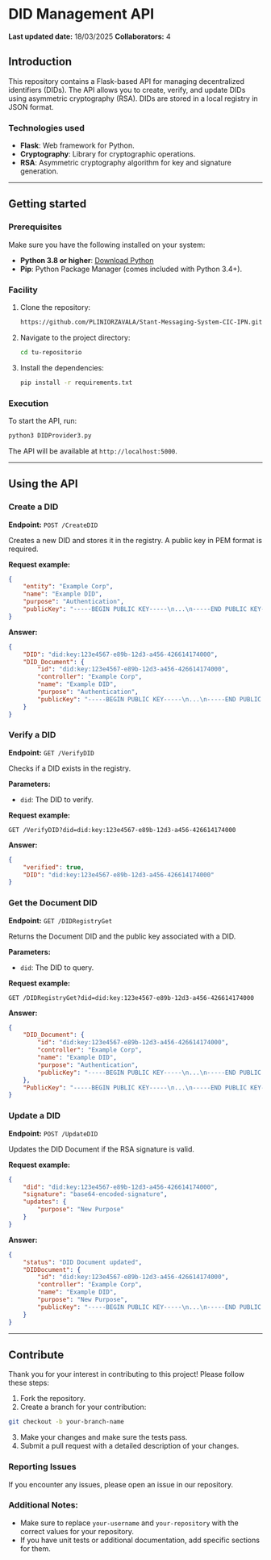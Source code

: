 
# DID Management API

**Last updated date:** 18/03/2025
**Collaborators:** 4

## Introduction

This repository contains a Flask-based API for managing decentralized identifiers (DIDs). The API allows you to create, verify, and update DIDs using asymmetric cryptography (RSA). DIDs are stored in a local registry in JSON format.

### Technologies used
- **Flask**: Web framework for Python.
- **Cryptography**: Library for cryptographic operations.
- **RSA**: Asymmetric cryptography algorithm for key and signature generation.

---

## Getting started

### Prerequisites

Make sure you have the following installed on your system:
- **Python 3.8 or higher**: [Download Python](https://www.python.org/downloads/)
- **Pip**: Python Package Manager (comes included with Python 3.4+).

### Facility

1. Clone the repository:
   ```bash
   https://github.com/PLINIORZAVALA/Stant-Messaging-System-CIC-IPN.git
   ```
2. Navigate to the project directory:
   ```bash
   cd tu-repositorio
   ```
3. Install the dependencies:
   ```bash
   pip install -r requirements.txt
   ```

### Execution

To start the API, run:
```bash
python3 DIDProvider3.py
```

The API will be available at `http://localhost:5000`.

---

## Using the API

### Create a DID
**Endpoint:** `POST /CreateDID`

Creates a new DID and stores it in the registry. A public key in PEM format is required.

**Request example:**
```json
{
    "entity": "Example Corp",
    "name": "Example DID",
    "purpose": "Authentication",
    "publicKey": "-----BEGIN PUBLIC KEY-----\n...\n-----END PUBLIC KEY-----"
}
```

**Answer:**
```json
{
    "DID": "did:key:123e4567-e89b-12d3-a456-426614174000",
    "DID_Document": {
        "id": "did:key:123e4567-e89b-12d3-a456-426614174000",
        "controller": "Example Corp",
        "name": "Example DID",
        "purpose": "Authentication",
        "publicKey": "-----BEGIN PUBLIC KEY-----\n...\n-----END PUBLIC KEY-----"
    }
}
```

### Verify a DID
**Endpoint:** `GET /VerifyDID`

Checks if a DID exists in the registry.

**Parameters:**
- `did`: The DID to verify.

**Request example:**
```
GET /VerifyDID?did=did:key:123e4567-e89b-12d3-a456-426614174000
```

**Answer:**
```json
{
    "verified": true,
    "DID": "did:key:123e4567-e89b-12d3-a456-426614174000"
}
```

### Get the Document DID
**Endpoint:** `GET /DIDRegistryGet`

Returns the Document DID and the public key associated with a DID.

**Parameters:**
- `did`: The DID to query.

**Request example:**
```
GET /DIDRegistryGet?did=did:key:123e4567-e89b-12d3-a456-426614174000
```

**Answer:**
```json
{
    "DID_Document": {
        "id": "did:key:123e4567-e89b-12d3-a456-426614174000",
        "controller": "Example Corp",
        "name": "Example DID",
        "purpose": "Authentication",
        "publicKey": "-----BEGIN PUBLIC KEY-----\n...\n-----END PUBLIC KEY-----"
    },
    "PublicKey": "-----BEGIN PUBLIC KEY-----\n...\n-----END PUBLIC KEY-----"
}
```

### Update a DID
**Endpoint:** `POST /UpdateDID`

Updates the DID Document if the RSA signature is valid.

**Request example:**
```json
{
    "did": "did:key:123e4567-e89b-12d3-a456-426614174000",
    "signature": "base64-encoded-signature",
    "updates": {
        "purpose": "New Purpose"
    }
}
```

**Answer:**
```json
{
    "status": "DID Document updated",
    "DIDDocument": {
        "id": "did:key:123e4567-e89b-12d3-a456-426614174000",
        "controller": "Example Corp",
        "name": "Example DID",
        "purpose": "New Purpose",
        "publicKey": "-----BEGIN PUBLIC KEY-----\n...\n-----END PUBLIC KEY-----"
    }
}
```

---

## Contribute

Thank you for your interest in contributing to this project! Please follow these steps:

1. Fork the repository.
2. Create a branch for your contribution:
```bash
git checkout -b your-branch-name
```
3. Make your changes and make sure the tests pass.
4. Submit a pull request with a detailed description of your changes.

### Reporting Issues

If you encounter any issues, please open an issue in our repository.


### Additional Notes:
- Make sure to replace `your-username` and `your-repository` with the correct values ​​for your repository.
- If you have unit tests or additional documentation, add specific sections for them.

